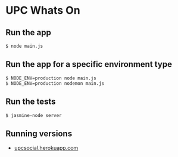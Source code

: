 # UPC Whats On

## Run the app

	$ node main.js

## Run the app for a specific environment type

    $ NODE_ENV=production node main.js
    $ NODE_ENV=production nodemon main.js


## Run the tests

    $ jasmine-node server

## Running versions

* [upcsocial.herokuapp.com](http://upcsocial.herokuapp.com)
